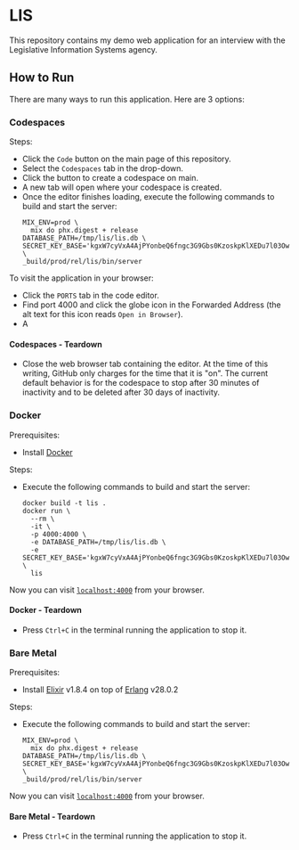 # LIS

This repository contains my demo web application for an interview with the Legislative Information Systems agency.

## How to Run

There are many ways to run this application. Here are 3 options:

### Codespaces

Steps:

- Click the `Code` button on the main page of this repository.
- Select the `Codespaces` tab in the drop-down.
- Click the button to create a codespace on main.
- A new tab will open where your codespace is created.
- Once the editor finishes loading, execute the following commands to build and start the server:
  ```console
  MIX_ENV=prod \
    mix do phx.digest + release 
  DATABASE_PATH=/tmp/lis/lis.db \
  SECRET_KEY_BASE='kgxW7cyVxA4AjPYonbeQ6fngc3G9Gbs0KzoskpKlXEDu7l03Ow80gnubD/56yAPr' \
  _build/prod/rel/lis/bin/server
  ```

To visit the application in your browser:

- Click the `PORTS` tab in the code editor.
- Find port 4000 and click the globe icon in the Forwarded Address (the alt text for this icon reads `Open in Browser`).
- A

#### Codespaces - Teardown

- Close the web browser tab containing the editor. At the time of this writing, GitHub only charges for the time that it is "on". The current default behavior is for the codespace to stop after 30 minutes of inactivity and to be deleted after 30 days of inactivity.

### Docker

Prerequisites:

- Install [Docker](https://www.docker.com/)

Steps:

- Execute the following commands to build and start the server:

  ```console
  docker build -t lis .
  docker run \
    --rm \
    -it \
    -p 4000:4000 \
    -e DATABASE_PATH=/tmp/lis/lis.db \
    -e SECRET_KEY_BASE='kgxW7cyVxA4AjPYonbeQ6fngc3G9Gbs0KzoskpKlXEDu7l03Ow80gnubD/56yAPr' \
    lis
  ```

Now you can visit [`localhost:4000`](http://localhost:4000) from your browser.

#### Docker - Teardown

- Press `Ctrl+C` in the terminal running the application to stop it.

### Bare Metal

Prerequisites:

- Install [Elixir](https://elixir-lang.org/install.html) v1.8.4 on top of [Erlang](https://elixir-lang.org/install.html#installing-erlang) v28.0.2

Steps:

- Execute the following commands to build and start the server:
  ```console
  MIX_ENV=prod \
    mix do phx.digest + release 
  DATABASE_PATH=/tmp/lis/lis.db \
  SECRET_KEY_BASE='kgxW7cyVxA4AjPYonbeQ6fngc3G9Gbs0KzoskpKlXEDu7l03Ow80gnubD/56yAPr' \
  _build/prod/rel/lis/bin/server
  ```

Now you can visit [`localhost:4000`](http://localhost:4000) from your browser.

#### Bare Metal - Teardown

- Press `Ctrl+C` in the terminal running the application to stop it.
